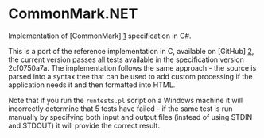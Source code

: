 CommonMark.NET
==============

Implementation of [CommonMark] [1] specification in C#.

This is a port of the reference implementation in C, available on [GitHub] [2], the current version 
passes all tests available in the specification version 2cf0750a7a. The implementation follows the
same approach - the source is parsed into a syntax tree that can be used to add custom processing if
the application needs it and then formatted into HTML.

Note that if you run the `runtests.pl` script on a Windows machine it will incorrectly determine that
5 tests have failed - if the same test is run manually by specifying both input and output files
(instead of using STDIN and STDOUT) it will provide the correct result.

[1]: http://commonmark.org/
[2]: https://github.com/jgm/stmd
